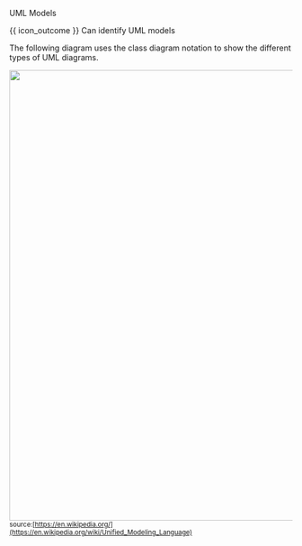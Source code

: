 <span id="title">UML Models</span>

<span id="prereqs"></span>

<span id="outcomes">{{ icon_outcome }} Can identify UML models</span>

<div id="body">

The following diagram uses the class diagram notation to show the different types of UML diagrams.

<box>

<img src="https://upload.wikimedia.org/wikipedia/commons/e/ed/UML_diagrams_overview.svg" width="800" /><br>
<sub>source:[https://en.wikipedia.org/](https://en.wikipedia.org/wiki/Unified_Modeling_Language)</sub>
</box>

</div>

<div id="extras">
</div>
